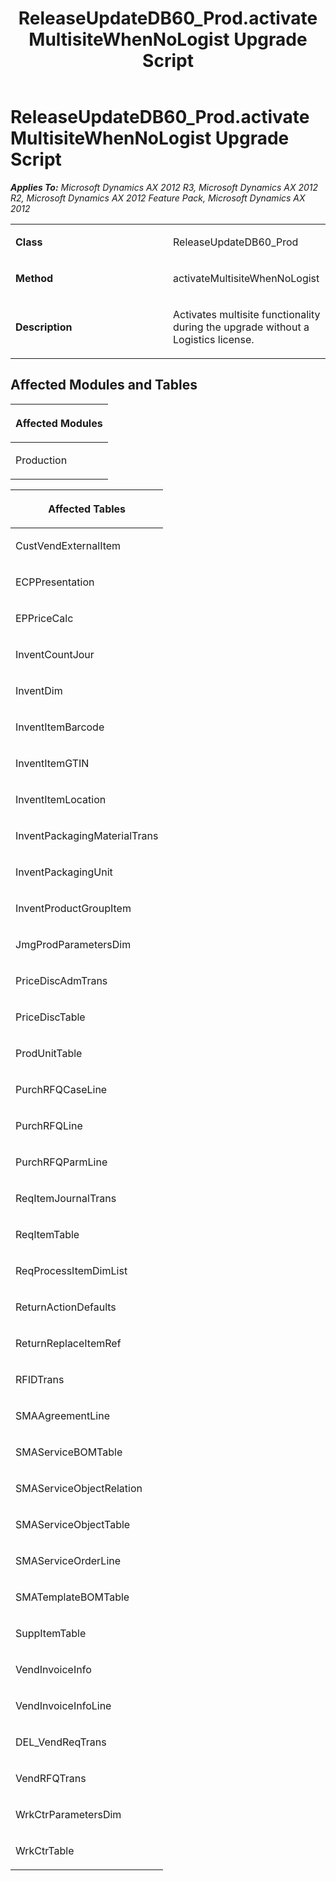﻿---
title: ReleaseUpdateDB60_Prod.activateMultisiteWhenNoLogist Upgrade Script
TOCTitle: ReleaseUpdateDB60_Prod.activateMultisiteWhenNoLogist Upgrade Script
ms:assetid: 250ded63-6695-a0ab-2385-d7bbe75dba5f
ms:mtpsurl: https://msdn.microsoft.com/en-us/library/JJ685015(v=AX.60)
ms:contentKeyID: 49707215
ms.date: 05/18/2015
mtps_version: v=AX.60
---

# ReleaseUpdateDB60\_Prod.activateMultisiteWhenNoLogist Upgrade Script 


_**Applies To:** Microsoft Dynamics AX 2012 R3, Microsoft Dynamics AX 2012 R2, Microsoft Dynamics AX 2012 Feature Pack, Microsoft Dynamics AX 2012_

<table>
<colgroup>
<col style="width: 50%" />
<col style="width: 50%" />
</colgroup>
<tbody>
<tr class="odd">
<td><p><strong>Class</strong></p></td>
<td><p>ReleaseUpdateDB60_Prod</p></td>
</tr>
<tr class="even">
<td><p><strong>Method</strong></p></td>
<td><p>activateMultisiteWhenNoLogist</p></td>
</tr>
<tr class="odd">
<td><p><strong>Description</strong></p></td>
<td><p>Activates multisite functionality during the upgrade without a Logistics license.</p></td>
</tr>
</tbody>
</table>


## Affected Modules and Tables

<table>
<colgroup>
<col style="width: 100%" />
</colgroup>
<thead>
<tr class="header">
<th><p>Affected Modules</p></th>
</tr>
</thead>
<tbody>
<tr class="odd">
<td><p>Production</p></td>
</tr>
</tbody>
</table>


<table>
<colgroup>
<col style="width: 100%" />
</colgroup>
<thead>
<tr class="header">
<th><p>Affected Tables</p></th>
</tr>
</thead>
<tbody>
<tr class="odd">
<td><p>CustVendExternalItem</p></td>
</tr>
<tr class="even">
<td><p>ECPPresentation</p></td>
</tr>
<tr class="odd">
<td><p>EPPriceCalc</p></td>
</tr>
<tr class="even">
<td><p>InventCountJour</p></td>
</tr>
<tr class="odd">
<td><p>InventDim</p></td>
</tr>
<tr class="even">
<td><p>InventItemBarcode</p></td>
</tr>
<tr class="odd">
<td><p>InventItemGTIN</p></td>
</tr>
<tr class="even">
<td><p>InventItemLocation</p></td>
</tr>
<tr class="odd">
<td><p>InventPackagingMaterialTrans</p></td>
</tr>
<tr class="even">
<td><p>InventPackagingUnit</p></td>
</tr>
<tr class="odd">
<td><p>InventProductGroupItem</p></td>
</tr>
<tr class="even">
<td><p>JmgProdParametersDim</p></td>
</tr>
<tr class="odd">
<td><p>PriceDiscAdmTrans</p></td>
</tr>
<tr class="even">
<td><p>PriceDiscTable</p></td>
</tr>
<tr class="odd">
<td><p>ProdUnitTable</p></td>
</tr>
<tr class="even">
<td><p>PurchRFQCaseLine</p></td>
</tr>
<tr class="odd">
<td><p>PurchRFQLine</p></td>
</tr>
<tr class="even">
<td><p>PurchRFQParmLine</p></td>
</tr>
<tr class="odd">
<td><p>ReqItemJournalTrans</p></td>
</tr>
<tr class="even">
<td><p>ReqItemTable</p></td>
</tr>
<tr class="odd">
<td><p>ReqProcessItemDimList</p></td>
</tr>
<tr class="even">
<td><p>ReturnActionDefaults</p></td>
</tr>
<tr class="odd">
<td><p>ReturnReplaceItemRef</p></td>
</tr>
<tr class="even">
<td><p>RFIDTrans</p></td>
</tr>
<tr class="odd">
<td><p>SMAAgreementLine</p></td>
</tr>
<tr class="even">
<td><p>SMAServiceBOMTable</p></td>
</tr>
<tr class="odd">
<td><p>SMAServiceObjectRelation</p></td>
</tr>
<tr class="even">
<td><p>SMAServiceObjectTable</p></td>
</tr>
<tr class="odd">
<td><p>SMAServiceOrderLine</p></td>
</tr>
<tr class="even">
<td><p>SMATemplateBOMTable</p></td>
</tr>
<tr class="odd">
<td><p>SuppItemTable</p></td>
</tr>
<tr class="even">
<td><p>VendInvoiceInfo</p></td>
</tr>
<tr class="odd">
<td><p>VendInvoiceInfoLine</p></td>
</tr>
<tr class="even">
<td><p>DEL_VendReqTrans</p></td>
</tr>
<tr class="odd">
<td><p>VendRFQTrans</p></td>
</tr>
<tr class="even">
<td><p>WrkCtrParametersDim</p></td>
</tr>
<tr class="odd">
<td><p>WrkCtrTable</p></td>
</tr>
</tbody>
</table>

  


